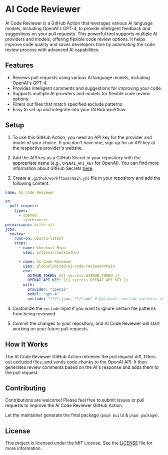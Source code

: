 # AI Code Reviewer

AI Code Reviewer is a GitHub Action that leverages various AI language models, including OpenAI's GPT-4, to provide intelligent feedback and suggestions on
your pull requests. This powerful tool supports multiple AI providers and models, offering flexible code review options. It helps improve code quality and saves developers time by automating the code
review process with advanced AI capabilities.

## Features

- Reviews pull requests using various AI language models, including OpenAI's GPT-4.
- Provides intelligent comments and suggestions for improving your code.
- Supports multiple AI providers and models for flexible code review options.
- Filters out files that match specified exclude patterns.
- Easy to set up and integrate into your GitHub workflow.

## Setup

1. To use this GitHub Action, you need an API key for the provider and model of your choice. If you don't have one, sign up for an API key at the respective provider's website.

2. Add the API key as a GitHub Secret in your repository with the appropriate name (e.g., `OPENAI_API_KEY` for OpenAI). You can find more information about GitHub Secrets [here](https://docs.github.com/en/actions/reference/encrypted-secrets).

3. Create a `.github/workflows/main.yml` file in your repository and add the following content:

```yaml
name: AI Code Reviewer

on:
  pull_request:
    types:
      - opened
      - synchronize
permissions: write-all
jobs:
  review:
    runs-on: ubuntu-latest
    steps:
      - name: Checkout Repo
        uses: actions/checkout@v3

      - name: AI Code Reviewer
        uses: globuslimited/ai-code-reviewer@main
        env:
          GITHUB_TOKEN: ${{ secrets.GITHUB_TOKEN }}
          OPENAI_API_KEY: ${{ secrets.OPENAI_API_KEY }}
        with:
          provider: "openai"
          model: "gpt-4"
          exclude: "**/*.json, **/*.md" # Optional: exclude patterns separated by commas
```

4. Customize the `exclude` input if you want to ignore certain file patterns from being reviewed.

5. Commit the changes to your repository, and AI Code Reviewer will start working on your future pull requests.

## How It Works

The AI Code Reviewer GitHub Action retrieves the pull request diff, filters out excluded files, and sends code chunks to
the OpenAI API. It then generates review comments based on the AI's response and adds them to the pull request.

## Contributing

Contributions are welcome! Please feel free to submit issues or pull requests to improve the AI Code Reviewer GitHub
Action.

Let the maintainer generate the final package (`pnpm build` & `pnpm package`).

## License

This project is licensed under the MIT License. See the [LICENSE](LICENSE) file for more information.
